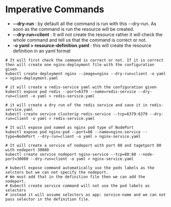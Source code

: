 # Imperative Commands

- **--dry-run** : by default all the command is run with this --dry-run. As soon as the command is run the resource will be created. 
- **--dry-run=client** : It will not create the resource rather it will check the whole command and tell us that the command is correct or not.
- **-o yaml > resource-definition.yaml** : this will create the resource definition in an yaml format

```
# It will first check the command is correct or not. If it is correct then will create one nginx-deployment file with the configuration given
kubectl create deployment nginx --image=nginx --dry-run=client -o yaml > nginx-deployment.yaml

# it will create a redis-service yaml with the configuration given
kubectl expose pod redis --port=6379 --name=redis-service --dry-run=client -o yaml > redis-service.yaml

# it will create a dry run of the redis service and save it in redis-service.yaml
kubectl create service clusterip redis-service --tcp=6379:6379 --dry-run=client -o yaml > redis-service.yaml

# It will expose pod named as nginx pod type of NodePort
kubectl expose pod nginx-pod --port=80 --name=nginx-service --type=NodePort --dry-run=client -o yaml > nginx-service.yaml

# It will create a service of nodeport with port 80 and tagetport 80 with nodeport 30080
kubectl create service nodeport nginx-service --tcp=80:80 --node-port=30080 --dry-run=client -o yaml > nginx-service.yaml

# kubectl expose command automatically use the pods labels as the selctors but we can not specify the nodeport. 
# We must add that in the definition file then we can add the nodeport.
# Kubectl create service command will not use the pod labels as selectors 
# instead it will assume selectors as app: service-name and we can not pass selector in the definition file.
```